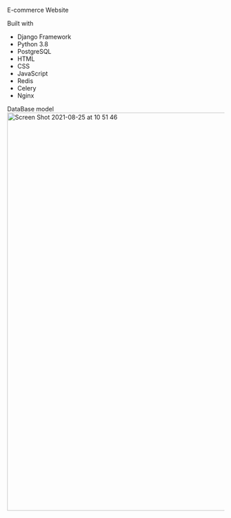 E-commerce Website

Built with

- Django Framework
- Python 3.8
- PostgreSQL
- HTML
- CSS
- JavaScript
- Redis
- Celery
- Nginx


DataBase model
<img width="921" alt="Screen Shot 2021-08-25 at 10 51 46" src="https://user-images.githubusercontent.com/57415389/130740772-39094ec7-33bd-48f7-be54-29b668f5f3ab.png">
